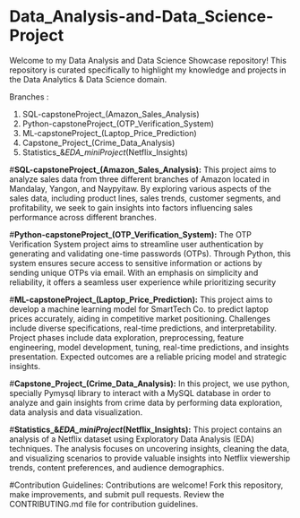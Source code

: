 # Data_Analysis-and-Data_Science-Project
Welcome to my Data Analysis and Data Science Showcase repository! This repository is curated specifically to highlight my knowledge and projects in the Data Analytics & Data Science domain.

Branches : 
1. SQL-capstoneProject_(Amazon_Sales_Analysis)
2. Python-capstoneProject_(OTP_Verification_System)
3. ML-capstoneProject_(Laptop_Price_Prediction)
4. Capstone_Project_(Crime_Data_Analysis)
5. Statistics_&_EDA_miniProject_(Netflix_Insights)

#**SQL-capstoneProject_(Amazon_Sales_Analysis):** This project aims to analyze sales data from three different branches of Amazon located in Mandalay, Yangon, and Naypyitaw. By exploring various aspects of the sales data, including product lines, sales trends, customer segments, and profitability, we seek to gain insights into factors influencing sales performance across different branches.

#**Python-capstoneProject_(OTP_Verification_System):** The OTP Verification System project aims to streamline user authentication by generating and validating one-time passwords (OTPs). Through Python, this system ensures secure access to sensitive information or actions by sending unique OTPs via email. With an emphasis on simplicity and reliability, it offers a seamless user experience while prioritizing security

#**ML-capstoneProject_(Laptop_Price_Prediction):** This project aims to develop a machine learning model for SmartTech Co. to predict laptop prices accurately, aiding in competitive market positioning. Challenges include diverse specifications, real-time predictions, and interpretability. Project phases include data exploration, preprocessing, feature engineering, model development, tuning, real-time predictions, and insights presentation. Expected outcomes are a reliable pricing model and strategic insights.

#**Capstone_Project_(Crime_Data_Analysis):** In this project, we use python, specially Pymysql library to interact with a MySQL database in order to analyze and gain insights from crime data by performing data exploration, data analysis and data visualization.

#**Statistics_&_EDA_miniProject_(Netflix_Insights):** This project contains an analysis of a Netflix dataset using Exploratory Data Analysis (EDA) techniques. The analysis focuses on uncovering insights, cleaning the data, and visualizing scenarios to provide valuable insights into Netflix viewership trends, content preferences, and audience demographics.

#Contribution Guidelines: Contributions are welcome! Fork this repository, make improvements, and submit pull requests. Review the CONTRIBUTING.md file for contribution guidelines.
